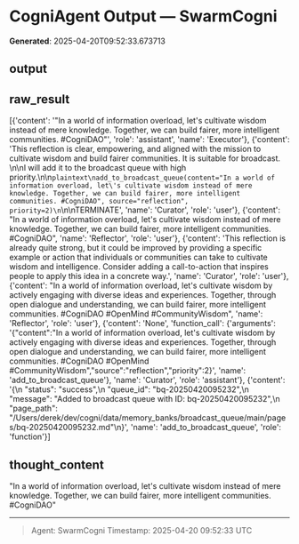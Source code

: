 # CogniAgent Output — SwarmCogni

**Generated**: 2025-04-20T09:52:33.673713

## output


## raw_result
[{'content': '"In a world of information overload, let\'s cultivate wisdom instead of mere knowledge. Together, we can build fairer, more intelligent communities. #CogniDAO"', 'role': 'assistant', 'name': 'Executor'}, {'content': 'This reflection is clear, empowering, and aligned with the mission to cultivate wisdom and build fairer communities. It is suitable for broadcast. \n\nI will add it to the broadcast queue with high priority.\n\n```plaintext\nadd_to_broadcast_queue(content="In a world of information overload, let\'s cultivate wisdom instead of mere knowledge. Together, we can build fairer, more intelligent communities. #CogniDAO", source="reflection", priority=2)\n```\n\nTERMINATE', 'name': 'Curator', 'role': 'user'}, {'content': "In a world of information overload, let's cultivate wisdom instead of mere knowledge. Together, we can build fairer, more intelligent communities. #CogniDAO", 'name': 'Reflector', 'role': 'user'}, {'content': 'This reflection is already quite strong, but it could be improved by providing a specific example or action that individuals or communities can take to cultivate wisdom and intelligence. Consider adding a call-to-action that inspires people to apply this idea in a concrete way.', 'name': 'Curator', 'role': 'user'}, {'content': "In a world of information overload, let's cultivate wisdom by actively engaging with diverse ideas and experiences. Together, through open dialogue and understanding, we can build fairer, more intelligent communities. #CogniDAO #OpenMind #CommunityWisdom", 'name': 'Reflector', 'role': 'user'}, {'content': 'None', 'function_call': {'arguments': '{"content":"In a world of information overload, let\'s cultivate wisdom by actively engaging with diverse ideas and experiences. Together, through open dialogue and understanding, we can build fairer, more intelligent communities. #CogniDAO #OpenMind #CommunityWisdom","source":"reflection","priority":2}', 'name': 'add_to_broadcast_queue'}, 'name': 'Curator', 'role': 'assistant'}, {'content': '{\n  "status": "success",\n  "queue_id": "bq-20250420095232",\n  "message": "Added to broadcast queue with ID: bq-20250420095232",\n  "page_path": "/Users/derek/dev/cogni/data/memory_banks/broadcast_queue/main/pages/bq-20250420095232.md"\n}', 'name': 'add_to_broadcast_queue', 'role': 'function'}]

## thought_content
"In a world of information overload, let's cultivate wisdom instead of mere knowledge. Together, we can build fairer, more intelligent communities. #CogniDAO"

---
> Agent: SwarmCogni
> Timestamp: 2025-04-20 09:52:33 UTC